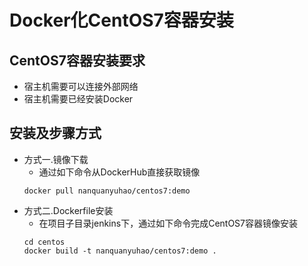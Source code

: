 # Docker化CentOS7容器安装

## CentOS7容器安装要求
- 宿主机需要可以连接外部网络
- 宿主机需要已经安装Docker

## 安装及步骤方式
- 方式一.镜像下载
	- 通过如下命令从DockerHub直接获取镜像
	```
	docker pull nanquanyuhao/centos7:demo
	```
- 方式二.Dockerfile安装
	- 在项目子目录jenkins下，通过如下命令完成CentOS7容器镜像安装
	```
	cd centos
	docker build -t nanquanyuhao/centos7:demo .
	```